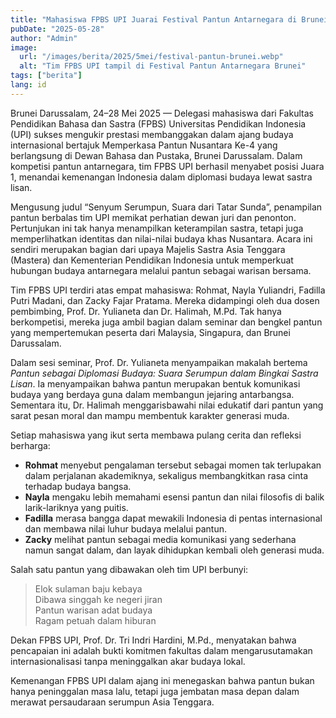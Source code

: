 ```yaml
---
title: "Mahasiswa FPBS UPI Juarai Festival Pantun Antarnegara di Brunei, Harumkan Budaya Indonesia"
pubDate: "2025-05-28"
author: "Admin"
image:
  url: "/images/berita/2025/5mei/festival-pantun-brunei.webp"
  alt: "Tim FPBS UPI tampil di Festival Pantun Antarnegara Brunei"
tags: ["berita"]
lang: id
---
```


Brunei Darussalam, 24–28 Mei 2025 — Delegasi mahasiswa dari Fakultas Pendidikan Bahasa dan Sastra (FPBS) Universitas Pendidikan Indonesia (UPI) sukses mengukir prestasi membanggakan dalam ajang budaya internasional bertajuk Memperkasa Pantun Nusantara Ke-4 yang berlangsung di Dewan Bahasa dan Pustaka, Brunei Darussalam. Dalam kompetisi pantun antarnegara, tim FPBS UPI berhasil menyabet posisi Juara 1, menandai kemenangan Indonesia dalam diplomasi budaya lewat sastra lisan.

Mengusung judul “Senyum Serumpun, Suara dari Tatar Sunda”, penampilan pantun berbalas tim UPI memikat perhatian dewan juri dan penonton. Pertunjukan ini tak hanya menampilkan keterampilan sastra, tetapi juga memperlihatkan identitas dan nilai-nilai budaya khas Nusantara. Acara ini sendiri merupakan bagian dari upaya Majelis Sastra Asia Tenggara (Mastera) dan Kementerian Pendidikan Indonesia untuk memperkuat hubungan budaya antarnegara melalui pantun sebagai warisan bersama.

Tim FPBS UPI terdiri atas empat mahasiswa: Rohmat, Nayla Yuliandri, Fadilla Putri Madani, dan Zacky Fajar Pratama. Mereka didampingi oleh dua dosen pembimbing, Prof. Dr. Yulianeta dan Dr. Halimah, M.Pd. Tak hanya berkompetisi, mereka juga ambil bagian dalam seminar dan bengkel pantun yang mempertemukan peserta dari Malaysia, Singapura, dan Brunei Darussalam.

Dalam sesi seminar, Prof. Dr. Yulianeta menyampaikan makalah bertema *Pantun sebagai Diplomasi Budaya: Suara Serumpun dalam Bingkai Sastra Lisan*. Ia menyampaikan bahwa pantun merupakan bentuk komunikasi budaya yang berdaya guna dalam membangun jejaring antarbangsa. Sementara itu, Dr. Halimah menggarisbawahi nilai edukatif dari pantun yang sarat pesan moral dan mampu membentuk karakter generasi muda.

Setiap mahasiswa yang ikut serta membawa pulang cerita dan refleksi berharga:
- **Rohmat** menyebut pengalaman tersebut sebagai momen tak terlupakan dalam perjalanan akademiknya, sekaligus membangkitkan rasa cinta terhadap budaya bangsa.  
- **Nayla** mengaku lebih memahami esensi pantun dan nilai filosofis di balik larik-lariknya yang puitis.  
- **Fadilla** merasa bangga dapat mewakili Indonesia di pentas internasional dan membawa nilai luhur budaya melalui pantun.  
- **Zacky** melihat pantun sebagai media komunikasi yang sederhana namun sangat dalam, dan layak dihidupkan kembali oleh generasi muda.

Salah satu pantun yang dibawakan oleh tim UPI berbunyi:
> Elok sulaman baju kebaya  
> Dibawa singgah ke negeri jiran  
> Pantun warisan adat budaya  
> Ragam petuah dalam hiburan  

Dekan FPBS UPI, Prof. Dr. Tri Indri Hardini, M.Pd., menyatakan bahwa pencapaian ini adalah bukti komitmen fakultas dalam mengarusutamakan internasionalisasi tanpa meninggalkan akar budaya lokal.

Kemenangan FPBS UPI dalam ajang ini menegaskan bahwa pantun bukan hanya peninggalan masa lalu, tetapi juga jembatan masa depan dalam merawat persaudaraan serumpun Asia Tenggara.  
